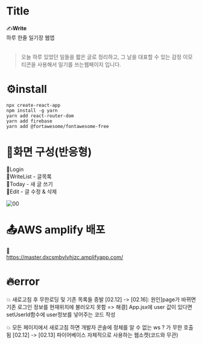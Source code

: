 # Title

✍<strong>Write</strong>
<br/>
하루 한줄 일기장 웹앱
<br/>
<br/>

> 오늘 하루 있었던 일들을 짧은 글로 정리하고, 그 날을 대표할 수 있는 감정 이모티콘을 사용해서 일기를 쓰는웹페이지 입니다.

# ⚙install

```
npx create-react-app
npm install -g yarn
yarn add react-router-dom
yarn add firebase
yarn add @fortawesome/fontawesome-free
```

# 📱화면 구성(반응형)

📑Login <br/>
📑WriteList - 글목록 <br/>
📑Today - 새 글 쓰기<br/>
📑Edit - 글 수정 & 삭제 <br/>

![00](https://user-images.githubusercontent.com/76987275/154221348-0d6a8991-392e-4fe0-878a-0c89230e5b64.PNG)

# 📤AWS amplify 배포

🔽<br/>
https://master.dxcsmbvlvhjzc.amplifyapp.com/

# 🔥error

💥 새로고침 후 무한로딩 및 기존 목록들 증발 [02.12] -> [02.16]: 원인]page가 바뀌면 기존 로그인 정보를 현재위치에 불러오지 못함 => 해결] App.jsx에 user 값이 있다면 setUserId함수에 user정보를 넣어주는 코드 작성

💥 모든 페이지에서 새로고침 하면 개발자 콘솔에 정체를 알 수 없는 ws ? 가 무한 호출됨 [02.12] -> [02.13] 파이어베이스 자체적으로 사용하는 웹소켓(코드와 무관)
